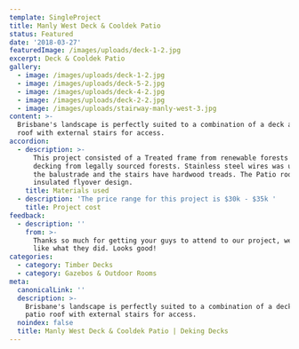 ```yaml
---
template: SingleProject
title: Manly West Deck & Cooldek Patio
status: Featured
date: '2018-03-27'
featuredImage: /images/uploads/deck-1-2.jpg
excerpt: Deck & Cooldek Patio
gallery:
  - image: /images/uploads/deck-1-2.jpg
  - image: /images/uploads/deck-5-2.jpg
  - image: /images/uploads/deck-4-2.jpg
  - image: /images/uploads/deck-2-2.jpg
  - image: /images/uploads/stairway-manly-west-3.jpg
content: >-
  Brisbane's landscape is perfectly suited to a combination of a deck and patio
  roof with external stairs for access.
accordion:
  - description: >-
      This project consisted of a Treated frame from renewable forests and
      decking from legally sourced forests. Stainless steel wires was used for
      the balustrade and the stairs have hardwood treads. The Patio roof was an
      insulated flyover design.
    title: Materials used
  - description: 'The price range for this project is $30k - $35k '
    title: Project cost
feedback:
  - description: ''
    from: >-
      Thanks so much for getting your guys to attend to our project, we really
      like what they did. Looks good!
categories:
  - category: Timber Decks
  - category: Gazebos & Outdoor Rooms
meta:
  canonicalLink: ''
  description: >-
    Brisbane's landscape is perfectly suited to a combination of a deck and
    patio roof with external stairs for access.
  noindex: false
  title: Manly West Deck & Cooldek Patio | Deking Decks
---
```


